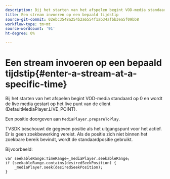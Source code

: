 ```yaml
---
description: Bij het starten van het afspelen begint VOD-media standaard op 0 en wordt de live media gestart op het live punt van de client (DefaultMediaPlayer.LIVE_POINT).
title: Een stream invoeren op een bepaald tijdstip
source-git-commit: 02ebc3548a254b2a6554f1ab34afbb3ea5f09bb8
workflow-type: tm+mt
source-wordcount: '91'
ht-degree: 0%

---
```


# Een stream invoeren op een bepaald tijdstip{#enter-a-stream-at-a-specific-time}

Bij het starten van het afspelen begint VOD-media standaard op 0 en wordt de live media gestart op het live punt van de client (DefaultMediaPlayer.LIVE_POINT).

Een positie doorgeven aan `MediaPlayer.prepareToPlay`.

TVSDK beschouwt de gegeven positie als het uitgangspunt voor het actief. Er is geen zoekbewerking vereist. Als de positie zich niet binnen het zoekbare bereik bevindt, wordt de standaardpositie gebruikt.

Bijvoorbeeld:

```
var seekableRange:TimeRange=_mediaPlayer.seekableRange; 
if (seekableRange.contains(desiredSeekPosition) { 
    _mediaPlayer.seek(desiredSeekPosition); 
}
```
